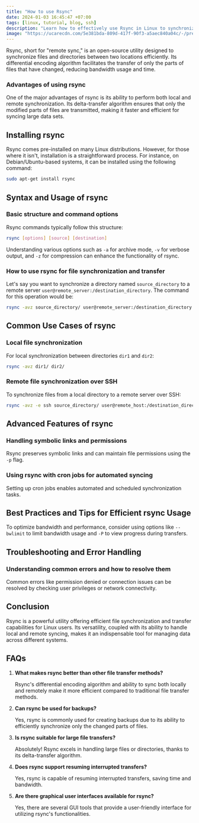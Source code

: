 ```yaml
---
title: "How to use Rsync"
date: 2024-01-03 16:45:47 +07:00
tags: [linux, tutorial, blog, ssh]
description: "Learn how to effectively use Rsync in Linux to synchronize files, transfer data securely, automate tasks, and more. This comprehensive guide covers installation,commands, advanced options, troubleshooting, and practical examples."
image: "https://ucarecdn.com/5e381bda-809d-417f-90f3-a5aec840a04c/-/preview/500x500/-/quality/smart/-/format/auto/"
---
```


Rsync, short for "remote sync," is an open-source utility designed to synchronize files and directories between two locations efficiently. Its differential encoding algorithm facilitates the transfer of only the parts of files that have changed, reducing bandwidth usage and time.

### Advantages of using rsync

One of the major advantages of rsync is its ability to perform both local and remote synchronization. Its delta-transfer algorithm ensures that only the modified parts of files are transmitted, making it faster and efficient for syncing large data sets.

## **Installing rsync**

Rsync comes pre-installed on many Linux distributions. However, for those where it isn't, installation is a straightforward process. For instance, on Debian/Ubuntu-based systems, it can be installed using the following command:

```bash
sudo apt-get install rsync
```

## **Syntax and Usage of rsync**

### Basic structure and command options

Rsync commands typically follow this structure:

```bash
rsync [options] [source] [destination]
```

Understanding various options such as `-a` for archive mode, `-v` for verbose output, and `-z` for compression can enhance the functionality of rsync.

### How to use rsync for file synchronization and transfer

Let's say you want to synchronize a directory named `source_directory` to a remote server `user@remote_server:/destination_directory`. The command for this operation would be:

```bash
rsync -avz source_directory/ user@remote_server:/destination_directory
```

## **Common Use Cases of rsync**

### Local file synchronization

For local synchronization between directories `dir1` and `dir2`:

```bash
rsync -avz dir1/ dir2/
```

### Remote file synchronization over SSH

To synchronize files from a local directory to a remote server over SSH:

```bash
rsync -avz -e ssh source_directory/ user@remote_host:/destination_directory
```

## **Advanced Features of rsync**

### Handling symbolic links and permissions

Rsync preserves symbolic links and can maintain file permissions using the `-p` flag.

### Using rsync with cron jobs for automated syncing

Setting up cron jobs enables automated and scheduled synchronization tasks. 

## **Best Practices and Tips for Efficient rsync Usage**

To optimize bandwidth and performance, consider using options like `--bwlimit` to limit bandwidth usage and `-P` to view progress during transfers.

## **Troubleshooting and Error Handling**

### Understanding common errors and how to resolve them

Common errors like permission denied or connection issues can be resolved by checking user privileges or network connectivity.

## **Conclusion**

Rsync is a powerful utility offering efficient file synchronization and transfer capabilities for Linux users. Its versatility, coupled with its ability to handle local and remote syncing, makes it an indispensable tool for managing data across different systems.

## **FAQs**

1. **What makes rsync better than other file transfer methods?**
   
   Rsync's differential encoding algorithm and ability to sync both locally and remotely make it more efficient compared to traditional file transfer methods.
   
2. **Can rsync be used for backups?**

   Yes, rsync is commonly used for creating backups due to its ability to efficiently synchronize only the changed parts of files.

3. **Is rsync suitable for large file transfers?**

   Absolutely! Rsync excels in handling large files or directories, thanks to its delta-transfer algorithm.

4. **Does rsync support resuming interrupted transfers?**

   Yes, rsync is capable of resuming interrupted transfers, saving time and bandwidth.

5. **Are there graphical user interfaces available for rsync?**

   Yes, there are several GUI tools that provide a user-friendly interface for utilizing rsync's functionalities.
